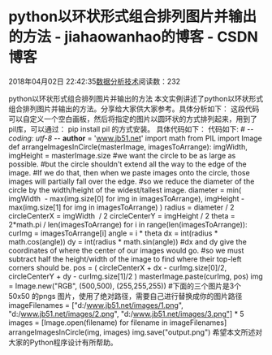 
# python以环状形式组合排列图片并输出的方法 - jiahaowanhao的博客 - CSDN博客


2018年04月02日 22:42:35[数据分析技术](https://me.csdn.net/jiahaowanhao)阅读数：232


python以环状形式组合排列图片并输出的方法
本文实例讲述了python以环状形式组合排列图片并输出的方法。分享给大家供大家参考。具体分析如下：
这段代码可以自定义一个空白画板，然后将指定的图片以圆环状的方式排列起来，用到了pil库，可以通过：
pip install pil 的方式安装。
具体代码如下：
代码如下:
\# -*- coding: utf-8 -*-
__author__ = 'www.jb51.net'
import math
from PIL import Image
def arrangeImagesInCircle(masterImage, imagesToArrange):
imgWidth, imgHeight = masterImage.size
\#we want the circle to be as large as possible.
\#but the circle shouldn't extend all the way to the edge of the image.
\#If we do that, then when we paste images onto the circle, those images will partially fall over the edge.
\#so we reduce the diameter of the circle by the width/height of the widest/tallest image.
diameter = min(
imgWidth  - max(img.size[0] for img in imagesToArrange),
imgHeight - max(img.size[1] for img in imagesToArrange)
)
radius = diameter / 2
circleCenterX = imgWidth  / 2
circleCenterY = imgHeight / 2
theta = 2*math.pi / len(imagesToArrange)
for i in range(len(imagesToArrange)):
curImg = imagesToArrange[i]
angle = i * theta
dx = int(radius * math.cos(angle))
dy = int(radius * math.sin(angle))
\#dx and dy give the coordinates of where the center of our images would go.
\#so we must subtract half the height/width of the image to find where their top-left corners should be.
pos = (
circleCenterX + dx - curImg.size[0]/2,
circleCenterY + dy - curImg.size[1]/2
)
masterImage.paste(curImg, pos)
img = Image.new("RGB", (500,500), (255,255,255))
\#下面的三个图片是3个 50x50 的pngs 图片，使用了绝对路径，需要自己进行替换成你的图片路径
imageFilenames = ["d:/www.jb51.net/images/1.png", "d:/www.jb51.net/images/2.png", "d:/www.jb51.net/images/3.png"] * 5
images = [Image.open(filename) for filename in imageFilenames]
arrangeImagesInCircle(img, images)
img.save("output.png")
希望本文所述对大家的Python程序设计有所帮助。

